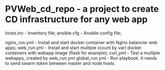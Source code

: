 # PVWeb_cd_repo - a project to create CD infrastructure for any web app

hosts.inv - Inventory file;
ansible.cfg - Ansible config file;

nginx_run.yml - Install and start docker container with Nginx balancier web apps;
web_run.yml - Install and start multiple (count by var) docker containers with webapp image (flask for example);
curl_yml - Test a multiple webapps, created by web_run.yml
global_run.yml - Run playbook. It needs to send swarm token between master and node hosts

